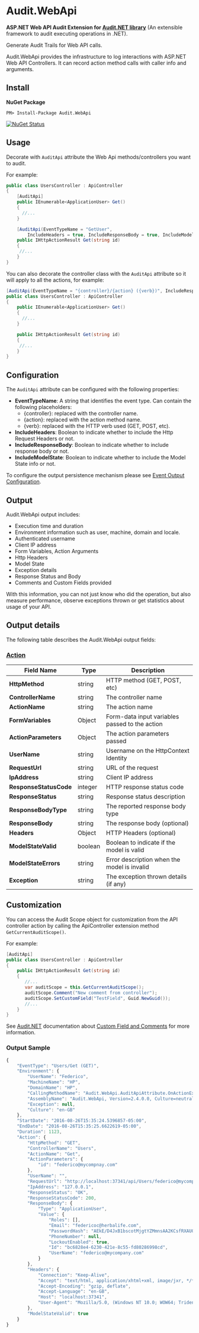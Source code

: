 # Audit.WebApi

**ASP.NET Web API Audit Extension for [Audit.NET library](https://github.com/thepirat000/Audit.NET)** (An extensible framework to audit executing operations in .NET).

Generate Audit Trails for Web API calls.

Audit.WebApi provides the infrastructure to log interactions with ASP.NET Web API Controllers. It can record action method calls with caller info and arguments.

## Install

**NuGet Package** 

```
PM> Install-Package Audit.WebApi
```

[![NuGet Status](https://img.shields.io/nuget/v/Audit.WebApi.svg?style=flat)](https://www.nuget.org/packages/Audit.WebApi/)

## Usage

Decorate with `AuditApi` attribute the Web Api methods/controllers you want to audit. 

For example:

```c#
public class UsersController : ApiController
{
    [AuditApi]
    public IEnumerable<ApplicationUser> Get()
    {
      //...
    }

    [AuditApi(EventTypeName = "GetUser", 
        IncludeHeaders = true, IncludeResponseBody = true, IncludeModelState = true)]
    public IHttpActionResult Get(string id)
    {
     //...
    }
}
```

You can also decorate the controller class with the `AuditApi` attribute so it will apply to all the actions, for example:
```c#
[AuditApi(EventTypeName = "{controller}/{action} ({verb})", IncludeResponseBody = true, IncludeModelState = true)]
public class UsersController : ApiController
{
    public IEnumerable<ApplicationUser> Get()
    {
      //...
    }

    public IHttpActionResult Get(string id)
    {
     //...
    }
}
```

## Configuration

The `AuditApi` attribute can be configured with the following properties:
- **EventTypeName**: A string that identifies the event type. Can contain the following placeholders: 
  - \{controller}: replaced with the controller name.
  - \{action}: replaced with the action method name.
  - \{verb}: replaced with the HTTP verb used (GET, POST, etc).
- **IncludeHeaders**: Boolean to indicate whether to include the Http Request Headers or not.
- **IncludeResponseBody**: Boolean to indicate whether to include response body or not.
- **IncludeModelState**: Boolean to indicate whether to include the Model State info or not.

 
To configure the output persistence mechanism please see [Event Output Configuration](https://github.com/thepirat000/Audit.NET/blob/master/README.md#event-output).

## Output

Audit.WebApi output includes:

- Execution time and duration
- Environment information such as user, machine, domain and locale.
- Authenticated username
- Client IP address
- Form Variables, Action Arguments
- Http Headers
- Model State
- Exception details
- Response Status and Body
- Comments and Custom Fields provided

With this information, you can not just know who did the operation, but also measure performance, observe exceptions thrown or get statistics about usage of your API.

## Output details

The following table describes the Audit.WebApi output fields:

### [Action](https://github.com/thepirat000/Audit.NET/blob/master/src/Audit.WebApi/AuditApiAction.cs)
| Field Name | Type | Description | 
| ------------ | ---------------- |  -------------- |
| **HttpMethod** | string | HTTP method (GET, POST, etc) |
| **ControllerName** | string | The controller name |
| **ActionName** | string | The action name |
| **FormVariables** | Object | Form-data input variables passed to the action |
| **ActionParameters** | Object | The action parameters passed |
| **UserName** | string | Username on the HttpContext Identity |
| **RequestUrl** | string | URL of the request |
| **IpAddress** | string | Client IP address |
| **ResponseStatusCode** | integer | HTTP response status code |
| **ResponseStatus** | string | Response status description |
| **ResponseBodyType** | string | The reported response body type |
| **ResponseBody** | string | The response body (optional) |
| **Headers** | Object | HTTP Headers (optional) |
| **ModelStateValid** | boolean | Boolean to indicate if the model is valid |
| **ModelStateErrors** | string | Error description when the model is invalid |
| **Exception** | string | The exception thrown details (if any) |

## Customization

You can access the Audit Scope object for customization from the API controller action by calling the ApiController extension method `GetCurrentAuditScope()`.

For example:
```c#
[AuditApi]
public class UsersController : ApiController
{
    public IHttpActionResult Get(string id)
    {
       //...
       var auditScope = this.GetCurrentAuditScope();
       auditScope.Comment("New comment from controller");
       auditScope.SetCustomField("TestField", Guid.NewGuid());
       //...
    }
}
```

See [Audit.NET](https://github.com/thepirat000/Audit.NET) documentation about [Custom Field and Comments](https://github.com/thepirat000/Audit.NET#custom-fields-and-comments) for more information.

### Output Sample

```javascript
{
	"EventType": "Users/Get (GET)",
	"Environment": {
		"UserName": "Federico",
		"MachineName": "HP",
		"DomainName": "HP",
		"CallingMethodName": "Audit.WebApi.AuditApiAttribute.OnActionExecuting()",
		"AssemblyName": "Audit.WebApi, Version=2.4.0.0, Culture=neutral, PublicKeyToken=null",
		"Exception": null,
		"Culture": "en-GB"
	},
	"StartDate": "2016-08-26T15:35:24.5396857-05:00",
	"EndDate": "2016-08-26T15:35:25.6622619-05:00",
	"Duration": 1123,
	"Action": {
		"HttpMethod": "GET",
		"ControllerName": "Users",
		"ActionName": "Get",
		"ActionParameters": {
			"id": "federico@mycompnay.com"
		},
		"UserName": "",
		"RequestUrl": "http://localhost:37341/api/Users/federico@mycompany.com/",
		"IpAddress": "127.0.0.1",
		"ResponseStatus": "OK",
		"ResponseStatusCode": 200,
		"ResponseBody": {
			"Type": "ApplicationUser",
			"Value": {
				"Roles": [],
				"Email": "federicoc@herbalife.com",
				"PasswordHash": "AEkE/D4JxB1bscotMjgtYZMmnsAA2KCsfRXAUQ226/hi39lhrfRi9PIJEqWlqjBdPg==",
				"PhoneNumber": null,
				"LockoutEnabled": true,
				"Id": "bc6828e4-6230-421e-8c55-fd80286998cd",
				"UserName": "federico@mycompany.com"
			}
		},
		"Headers": {
			"Connection": "Keep-Alive",
			"Accept": "text/html, application/xhtml+xml, image/jxr, */*",
			"Accept-Encoding": "gzip, deflate",
			"Accept-Language": "en-GB",
			"Host": "localhost:37341",
			"User-Agent": "Mozilla/5.0, (Windows NT 10.0; WOW64; Trident/7.0; rv:11.0), like, Gecko"
		},		
		"ModelStateValid": true
	}
}
```












